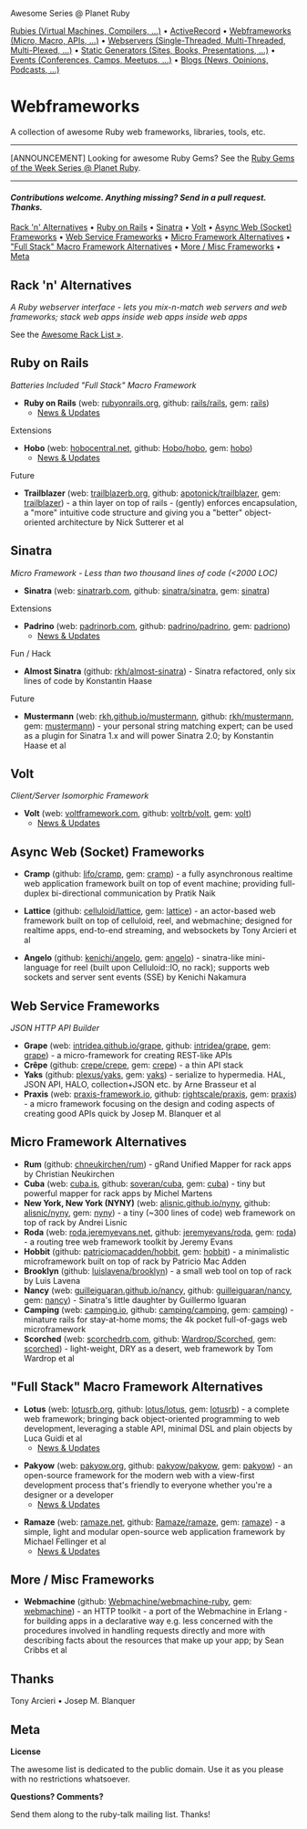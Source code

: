 Awesome Series @ Planet Ruby

[Rubies (Virtual Machines, Compilers, ...)](https://github.com/planetruby/awesome-rubies) • 
[ActiveRecord](https://github.com/planetruby/awesome-activerecord)  •
[Webframeworks (Micro, Macro, APIs, ...)](https://github.com/planetruby/awesome-webframeworks) •
[Webservers (Single-Threaded, Multi-Threaded, Multi-Plexed, ...)](https://github.com/planetruby/awesome-webservers) • 
[Static Generators (Sites, Books, Presentations, ...)](https://github.com/planetruby/awesome-staticgen) •
[Events (Conferences, Camps, Meetups, ...)](https://github.com/planetruby/awesome-events) •
[Blogs (News, Opinions, Podcasts, ...)](https://github.com/planetruby/awesome-blogs)


# Webframeworks

A collection of awesome Ruby web frameworks, libraries, tools, etc.

---

[ANNOUNCEMENT] Looking for awesome Ruby Gems? See the [Ruby Gems of the Week Series @ Planet Ruby](http://planetruby.github.io/gems).

---

#### _Contributions welcome. Anything missing? Send in a pull request. Thanks._


[Rack 'n' Alternatives](#rack-n-alternatives) •
[Ruby on Rails](#ruby-on-rails) • 
[Sinatra](#sinatra) •
[Volt](#volt) •
[Async Web (Socket) Frameworks](#async-web-socket-frameworks) •
[Web Service Frameworks](#web-service-frameworks) •
[Micro Framework Alternatives](#micro-framework-alternatives) •
["Full Stack" Macro Framework Alternatives](#full-stack-macro-framework-alternatives) •
[More / Misc Frameworks](#more--misc-frameworks) •
[Meta](#meta)

<!--
Note: :gem: stands for the RubyGems page, :octocat: stands for the GitHub page and :book: stands for the RubyDoc page.
-->

## Rack 'n' Alternatives

_A Ruby webserver interface - lets you mix-n-match web servers and web frameworks; stack web apps inside web apps inside web apps_

See the [Awesome Rack List »](https://github.com/planetruby/awesome-rack).


## Ruby on Rails

_Batteries Included "Full Stack" Macro Framework_

- **Ruby on Rails** (web: [rubyonrails.org](http://rubyonrails.org), github: [rails/rails](https://github.com/rails/rails), gem: [rails](https://rubygems.org/gems/rails))
    - [News & Updates](http://weblog.rubyonrails.org)

Extensions

- **Hobo** (web: [hobocentral.net](http://hobocentral.net), github: [Hobo/hobo](https://github.com/Hobo/hobo), gem: [hobo](https://rubygems.org/gems/hobo))
    - [News & Updates](http://hobocentral.net/blog)

Future

- **Trailblazer** (web: [trailblazerb.org](http://trailblazerb.org), github: [apotonick/trailblazer](https://github.com/apotonick/trailblazer), gem: [trailblazer](https://rubygems.org/gems/trailblazer)) - a thin layer on top of rails - (gently) enforces encapsulation, a "more" intuitive code structure and giving you a "better" object-oriented architecture by Nick Sutterer et al



## Sinatra

_Micro Framework - Less than two thousand lines of code (<2000 LOC)_

- **Sinatra** (web: [sinatrarb.com](http://sinatrarb.com), github: [sinatra/sinatra](https://github.com/sinatra), gem: [sinatra](https://rubygems.org/gems/sinatra))

Extensions

- **Padrino** (web: [padrinorb.com](http://padrinorb.com), github: [padrino/padrino](https://github.com/padrino), gem:  [padriono](https://rubygems.org/gems/padrino))
    - [News & Updates](http://www.padrinorb.com/blog)

Fun / Hack

- **Almost Sinatra** (github: [rkh/almost-sinatra](https://github.com/rkh/almost-sinatra)) - Sinatra refactored, only six lines of code by Konstantin Haase

Future

- **Mustermann** (web: [rkh.github.io/mustermann](http://rkh.github.io/mustermann), github: [rkh/mustermann](https://github.com/rkh/mustermann), gem: [mustermann](https://rubygems.org/gems/mustermann))  - your personal string matching expert; can be used as a plugin for Sinatra 1.x and will power Sinatra 2.0; by Konstantin Haase et al


## Volt

_Client/Server Isomorphic Framework_

- **Volt** (web: [voltframework.com](http://voltframework.com), github: [voltrb/volt](https://github.com/voltrb), gem: [volt](https://rubygems.org/gems/volt))
    - [News & Updates](http://voltframework.com/blog)

## Async Web (Socket) Frameworks

- **Cramp** (github: [lifo/cramp](https://github.com/lifo/cramp), gem: [cramp](https://rubygems.org/gems/cramp)) - a fully asynchronous realtime web application framework built on top of event machine; providing full-duplex bi-directional communication by Pratik Naik

- **Lattice** (github: [celluloid/lattice](https://github.com/celluloid/lattice), gem: [lattice](https://rubygems.org/gems/lattice)) -  an actor-based web framework built on top of celluloid, reel, and webmachine; designed for realtime apps, end-to-end streaming, and websockets by Tony Arcieri et al

- **Angelo** (github: [kenichi/angelo](https://github.com/kenichi/angelo), gem: [angelo](https://rubygems.org/gems/angelo)) - sinatra-like mini-language for reel (built upon Celluloid::IO, no rack);  supports web sockets and server sent events (SSE) by Kenichi Nakamura
   


## Web Service Frameworks

_JSON HTTP API Builder_

- **Grape** (web: [intridea.github.io/grape](http://intridea.github.io/grape), github:  [intridea/grape](https://github.com/intridea/grape), gem: [grape](https://rubygems.org/gems/grape)) - a micro-framework for creating REST-like APIs
- **Crêpe** (github: [crepe/crepe](https://github.com/crepe), gem: [crepe](https://rubygems.org/gems/crepe)) - a thin API stack
- **Yaks** (github: [plexus/yaks](https://github.com/plexus/yaks), gem: [yaks](https://rubygems.org/gems/yaks)) - serialize to hypermedia. HAL, JSON API, HALO, collection+JSON etc. by Arne Brasseur et al
- **Praxis** (web: [praxis-framework.io](http://praxis-framework.io), github: [rightscale/praxis](https://github.com/rightscale/praxis), gem: [praxis](https://rubygems.org/gems/praxis)) - a micro framework focusing on the design and coding aspects of creating good APIs quick by Josep M. Blanquer et al

## Micro Framework Alternatives

- **Rum** (github: [chneukirchen/rum](https://github.com/chneukirchen/rum)) - gRand Unified Mapper for rack apps by Christian Neukirchen
- **Cuba** (web: [cuba.is](http://cuba.is), github: [soveran/cuba](https://github.com/soveran/cuba), gem: [cuba](https://rubygems.org/gems/cuba)) - tiny but powerful mapper for rack apps by Michel Martens
- **New York, New York (NYNY)** (web: [alisnic.github.io/nyny](http://alisnic.github.io/nyny), github:  [alisnic/nyny](https://github.com/alisnic/nyny), gem: [nyny](https://rubygems.org/gems/nyny))  -  a tiny (~300 lines of code) web framework on top of rack by Andrei Lisnic
- **Roda** (web: [roda.jeremyevans.net](http://roda.jeremyevans.net), github: [jeremyevans/roda](https://github.com/jeremyevans/roda), gem: [roda](https://rubygems.org/gems/roda))  - a routing tree web framework toolkit by Jeremy Evans
- **Hobbit** (github: [patriciomacadden/hobbit](https://github.com/patriciomacadden/hobbit), gem:  [hobbit](https://rubygems.org/gems/hobbit)) - a minimalistic microframework built on top of rack by Patricio Mac Adden
- **Brooklyn** (github: [luislavena/brooklyn](https://github.com/luislavena/brooklyn)) - a small web tool on top of rack by Luis Lavena
- **Nancy** (web: [guilleiguaran.github.io/nancy](http://guilleiguaran.github.io/nancy), github: [guilleiguaran/nancy](https://github.com/guilleiguaran/nancy), gem: [nancy](https://rubygems.org/gems/nancy)) - Sinatra's little daughter by Guillermo Iguaran
- **Camping** (web: [camping.io](http://camping.io), github: [camping/camping](https://github.com/camping/camping), gem: [camping](https://rubygems.org/gems/camping)) - minature rails for stay-at-home moms; the 4k pocket full-of-gags web microframework
- **Scorched** (web: [scorchedrb.com](http://scorchedrb.com), github: [Wardrop/Scorched](https://github.com/Wardrop/Scorched), gem: [scorched](https://rubygems.org/gems/scorched))  -  light-weight, DRY as a desert, web framework by Tom Wardrop et al


<!--
   more
   Kenji  - https://github.com/kballenegger/kenji    ??
 -->



## "Full Stack" Macro Framework Alternatives

- **Lotus** (web: [lotusrb.org](http://lotusrb.org), github: [lotus/lotus](https://github.com/lotus/lotus), gem: [lotusrb](https://rubygems.org/gems/lotusrb))  - a complete web framework; bringing back object-oriented programming to web development, leveraging a stable API, minimal DSL and plain objects  by Luca Guidi et al
    - [News & Updates](http://lotusrb.org/blog)

<!-- new list -->

- **Pakyow** (web: [pakyow.org](http://pakyow.org), github: [pakyow/pakyow](https://github.com/pakyow/pakyow), gem:  [pakyow](https://rubygems.org/gems/pakyow)) - an open-source framework for the modern web with a view-first development process that's friendly to everyone whether you're a designer or a developer
    - [News & Updates](http://pakyow.org/blog)

<!-- new list -->

- **Ramaze** (web: [ramaze.net](http://ramaze.net), github: [Ramaze/ramaze](https://github.com/Ramaze/ramaze), gem: [ramaze](https://rubygems.org/gems/ramaze)) - a simple, light and modular open-source web application framework by Michael Fellinger et al
    - [News & Updates](http://ramaze.net/blog)

## More / Misc Frameworks

- **Webmachine** (github: [Webmachine/webmachine-ruby](https://github.com/Webmachine/webmachine-ruby), gem: [webmachine](https://rubygems.org/gems/webmachine)) - an HTTP toolkit - a port of the Webmachine in Erlang - for building apps in a declarative way e.g. less concerned with the procedures involved in handling requests directly and more with describing facts about the resources that make up your app; by Sean Cribbs et al


 
## Thanks

Tony Arcieri • Josep M. Blanquer

## Meta

**License**

The awesome list is dedicated to the public domain. Use it as you please with no restrictions whatsoever.

**Questions? Comments?**

Send them along to the ruby-talk mailing list. Thanks!

